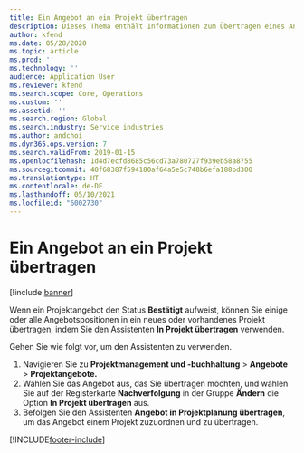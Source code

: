 ```yaml
---
title: Ein Angebot an ein Projekt übertragen
description: Dieses Thema enthält Informationen zum Übertragen eines Angebots auf ein neues oder vorhandenes Projekt.
author: kfend
ms.date: 05/28/2020
ms.topic: article
ms.prod: ''
ms.technology: ''
audience: Application User
ms.reviewer: kfend
ms.search.scope: Core, Operations
ms.custom: ''
ms.assetid: ''
ms.search.region: Global
ms.search.industry: Service industries
ms.author: andchoi
ms.dyn365.ops.version: 7
ms.search.validFrom: 2019-01-15
ms.openlocfilehash: 1d4d7ecfd8685c56cd73a780727f939eb58a8755
ms.sourcegitcommit: 40f68387f594180af64a5e5c748b6efa188bd300
ms.translationtype: HT
ms.contentlocale: de-DE
ms.lasthandoff: 05/10/2021
ms.locfileid: "6002730"
---
```

# <a name="transfer-a-quotation-to-a-project"></a>Ein Angebot an ein Projekt übertragen

[!include [banner](../includes/banner.md)]

Wenn ein Projektangebot den Status **Bestätigt** aufweist, können Sie einige oder alle Angebotspositionen in ein neues oder vorhandenes Projekt übertragen, indem Sie den Assistenten **In Projekt übertragen** verwenden. 

Gehen Sie wie folgt vor, um den Assistenten zu verwenden.

1. Navigieren Sie zu **Projektmanagement und -buchhaltung** > **Angebote** > **Projektangebote.**
2. Wählen Sie das Angebot aus, das Sie übertragen möchten, und wählen Sie auf der Registerkarte **Nachverfolgung** in der Gruppe **Ändern** die Option **In Projekt übertragen** aus.
3. Befolgen Sie den Assistenten **Angebot in Projektplanung übertragen**, um das Angebot einem Projekt zuzuordnen und zu übertragen.


[!INCLUDE[footer-include](../includes/footer-banner.md)]